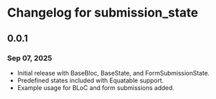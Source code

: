 # Changelog for submission_state

## 0.0.1

### Sep 07, 2025

* Initial release with BaseBloc, BaseState, and FormSubmissionState.
* Predefined states included with Equatable support.
* Example usage for BLoC and form submissions added.

